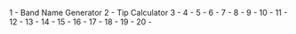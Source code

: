 1 - Band Name Generator
2 - Tip Calculator
3 - 
4 - 
5 - 
6 - 
7 - 
8 - 
9 - 
10 - 
11 - 
12 - 
13 - 
14 - 
15 - 
16 - 
17 - 
18 - 
19 - 
20 - 
